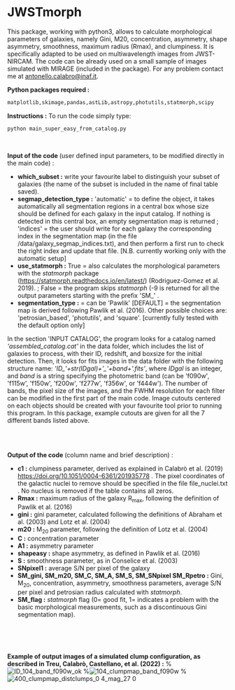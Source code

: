 # JWSTmorph

This package, working with python3, allows to calculate morphological parameters of galaxies, namely Gini, M20, concentration, asymmetry, shape asymmetry, smoothness, maximum radius (Rmax), and clumpiness. It is specifically adapted to be used on multiwavelength images from JWST-NIRCAM.
The code can be already used on a small sample of images simulated with MIRAGE (included in the package). For any problem contact me at antonello.calabro@inaf.it.


<strong>Python packages required :</strong>
```diff
matplotlib,skimage,pandas,astLib,astropy,photutils,statmorph,scipy
```

<strong>Instructions :</strong>
To run the code simply type:  <br/> 
```diff
python main_super_easy_from_catalog.py
```
<br/>

<strong>Input of the code </strong> (user defined input parameters, to be modified directly in the main code)  :
* <strong>which_subset :</strong> write your favourite label to distinguish your subset of galaxies (the name of the subset is included in the name of final table saved).
* <strong>segmap_detection_type :</strong> 'automatic' = to define the object, it takes automatically all segmentation regions in a central box whose size should be defined for each galaxy in the input catalog. If nothing is detected in this central box, an empty segmentation map is returned ; 'indices' = the user should write for each galaxy the corresponding index in the segmentation map (in the file /data/galaxy_segmap_indices.txt), and then perform a first run to check the right index and update that file. [N.B. currently working only with the automatic setup]
* <strong>use_statmorph :</strong> True = also calculates the morphological parameters with the *statmorph* package (https://statmorph.readthedocs.io/en/latest/) (Rodriguez-Gomez et al. 2019). ; False = the program skips *statmorph* (-9 is returned for all the output parameters starting with the prefix 'SM_' .
* <strong>segmentation_type :</strong> =  can be 'Pawlik' [DEFAULT] = the segmentation map is derived following Pawlik et al. (2016). Other possible choices are: 'petrosian_based', 'photutils', and 'square'. [currently fully tested with the default option only]

In the section 'INPUT CATALOG', the program looks for a catalog named *'assembled_catalog.cat'* in the data folder, which includes the list of galaxies to process, with their ID, redshift, and boxsize for the initial detection. Then, it looks for fits images in the data folder with the following structure name:  *'ID_'+str(IDgal)+'_'+band+'.fits'*, where *IDgal* is an integer, and *band* is a string specifying the photometric band (can be 'f090w', 'f115w', 'f150w', 'f200w', 'f277w', 'f356w', or 'f444w'). The number of bands, the pixel size of the images, and the FWHM resolution for each filter can be modified in the first part of the main code.
Image cutouts centered on each objects should be created with your favourite tool prior to running this program. In this package, example cutouts are given for all the 7 different bands listed above.

<br/><br/>

<strong>Output of the code </strong> (column name and brief description) :
* <strong>c1 :</strong> clumpiness parameter, derived as explained in Calabrò et al. (2019) https://doi.org/10.1051/0004-6361/201935778 . The pixel coordinates of the galactic nuclei to remove should be specified in the file file_nuclei.txt . No nucleus is removed if the table contains all zeros.
* <strong>Rmax :</strong> maximum radius of the galaxy R<sub>max</sub>, following the definition of Pawlik et al. (2016)
* <strong>gini :</strong> gini parameter, calculated following the definitions of Abraham et al. (2003) and Lotz et al. (2004)
* <strong>m20 :</strong> M<sub>20</sub> parameter, following the definition of Lotz et al. (2004)
* <strong>C :</strong> concentration parameter
* <strong>A1 :</strong> asymmetry parameter
* <strong>shapeasy :</strong> shape asymmetry, as defined in Pawlik et al. (2016)
* <strong>S :</strong> smoothness parameter, as in Conselice et al. (2003)
* <strong>SNpixel1 :</strong> average S/N per pixel of the galaxy
* <strong>SM_gini, SM_m20, SM_C, SM_A, SM_S, SM_SNpixel SM_Rpetro :</strong> Gini, M<sub>20</sub>, concentration, asymmetry, smoothness parameters, average S/N per pixel and petrosian radius calculated with *statmorph*.
* <strong>SM_flag :</strong> *statmorph* flag (0= good fit, 1= indicates a problem with the basic morphological measurements, such as a discontinuous Gini segmentation map).

<br/><br/><br/>

<strong>Example of output images of a simulated clump configuration, as described in Treu, Calabrò, Castellano, et al. (2022) :</strong>
%![ID_104_band_f090w_ok](https://user-images.githubusercontent.com/12728781/178595197-63f5971b-51e8-43c5-960f-f278e7245674.png)
%![104_clumpmap_band_f090w](https://user-images.githubusercontent.com/12728781/178595024-9d1030fe-c87a-4061-befe-66da95611c0a.png)
%![400_clumpmap_distclumps_0 4_mag_27 0](https://user-images.githubusercontent.com/12728781/181287923-994d26b4-e5d3-4989-9b6b-5ee612b1e92e.png)

